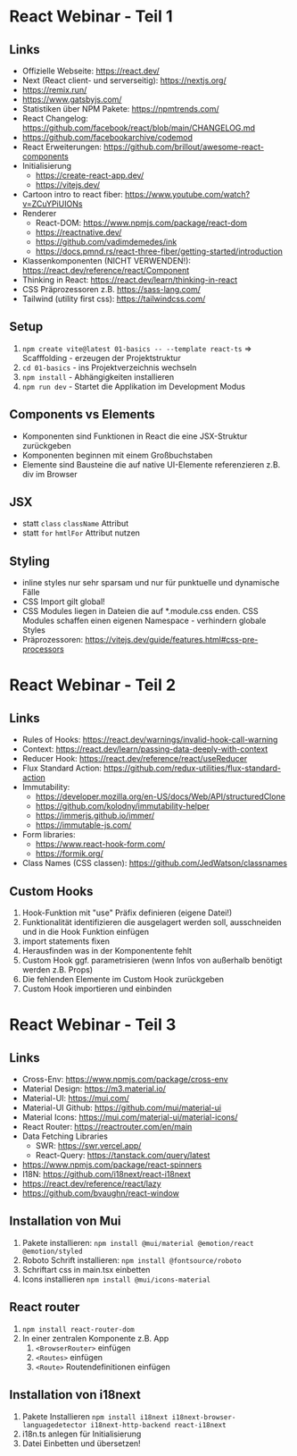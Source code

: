 # React Webinar - Teil 1

## Links
- Offizielle Webseite: https://react.dev/
- Next (React client- und serverseitig): https://nextjs.org/
- https://remix.run/
- https://www.gatsbyjs.com/
- Statistiken über NPM Pakete: https://npmtrends.com/
- React Changelog: https://github.com/facebook/react/blob/main/CHANGELOG.md
- https://github.com/facebookarchive/codemod
- React Erweiterungen: https://github.com/brillout/awesome-react-components
- Initialisierung
  - https://create-react-app.dev/
  - https://vitejs.dev/
- Cartoon intro to react fiber: https://www.youtube.com/watch?v=ZCuYPiUIONs
- Renderer
  - React-DOM: https://www.npmjs.com/package/react-dom
  - https://reactnative.dev/
  - https://github.com/vadimdemedes/ink
  - https://docs.pmnd.rs/react-three-fiber/getting-started/introduction
- Klassenkomponenten (NICHT VERWENDEN!): https://react.dev/reference/react/Component
- Thinking in React: https://react.dev/learn/thinking-in-react
- CSS Präprozessoren z.B. https://sass-lang.com/
- Tailwind (utility first css): https://tailwindcss.com/

## Setup
1. `npm create vite@latest 01-basics -- --template react-ts` => Scafffolding - erzeugen der Projektstruktur
2. `cd 01-basics` - ins Projektverzeichnis wechseln
3. `npm install` - Abhängigkeiten installieren
4. `npm run dev` - Startet die Applikation im Development Modus

## Components vs Elements
- Komponenten sind Funktionen in React die eine JSX-Struktur zurückgeben
- Komponenten beginnen mit einem Großbuchstaben
- Elemente sind Bausteine die auf native UI-Elemente referenzieren z.B. div im Browser

## JSX
- statt `class` `className` Attribut
- statt `for` `hmtlFor` Attribut nutzen

## Styling
- inline styles nur sehr sparsam und nur für punktuelle und dynamische Fälle
- CSS Import gilt global!
- CSS Modules liegen in Dateien die auf *.module.css enden. CSS Modules schaffen einen eigenen Namespace - verhindern globale Styles
- Präprozessoren: https://vitejs.dev/guide/features.html#css-pre-processors

# React Webinar - Teil 2

## Links
- Rules of Hooks: https://react.dev/warnings/invalid-hook-call-warning
- Context: https://react.dev/learn/passing-data-deeply-with-context
- Reducer Hook: https://react.dev/reference/react/useReducer
- Flux Standard Action: https://github.com/redux-utilities/flux-standard-action
- Immutability: 
  - https://developer.mozilla.org/en-US/docs/Web/API/structuredClone
  - https://github.com/kolodny/immutability-helper
  - https://immerjs.github.io/immer/
  - https://immutable-js.com/
- Form libraries:
  - https://www.react-hook-form.com/
  - https://formik.org/
- Class Names (CSS classen): https://github.com/JedWatson/classnames

## Custom Hooks
1. Hook-Funktion mit "use" Präfix definieren (eigene Datei!)
2. Funktionalität identifizieren die ausgelagert werden soll, ausschneiden und in die Hook Funktion einfügen
3. import statements fixen
4. Herausfinden was in der Komponentente fehlt
5. Custom Hook ggf. parametrisieren (wenn Infos von außerhalb benötigt werden z.B. Props)
6. Die fehlenden Elemente im Custom Hook zurückgeben
7. Custom Hook importieren und einbinden

# React Webinar - Teil 3

## Links
- Cross-Env: https://www.npmjs.com/package/cross-env
- Material Design: https://m3.material.io/
- Material-UI: https://mui.com/
- Material-UI Github: https://github.com/mui/material-ui
- Material Icons: https://mui.com/material-ui/material-icons/
- React Router: https://reactrouter.com/en/main
- Data Fetching Libraries
  - SWR: https://swr.vercel.app/
  - React-Query: https://tanstack.com/query/latest
- https://www.npmjs.com/package/react-spinners
- I18N: https://github.com/i18next/react-i18next
- https://react.dev/reference/react/lazy
- https://github.com/bvaughn/react-window

## Installation von Mui
1. Pakete installieren: `npm install @mui/material @emotion/react @emotion/styled`
2. Roboto Schrift installieren: `npm install @fontsource/roboto`
3. Schriftart css in main.tsx einbetten
4. Icons installieren `npm install @mui/icons-material`

## React router
1. `npm install react-router-dom`
2. In einer zentralen Komponente z.B. App
   1. `<BrowserRouter>` einfügen
   2. `<Routes>` einfügen
   3. `<Route>` Routendefinitionen einfügen

## Installation von i18next
1. Pakete Installieren `npm install i18next i18next-browser-languagedetector i18next-http-backend react-i18next`
2. i18n.ts anlegen für Initialisierung
3. Datei Einbetten und übersetzen!